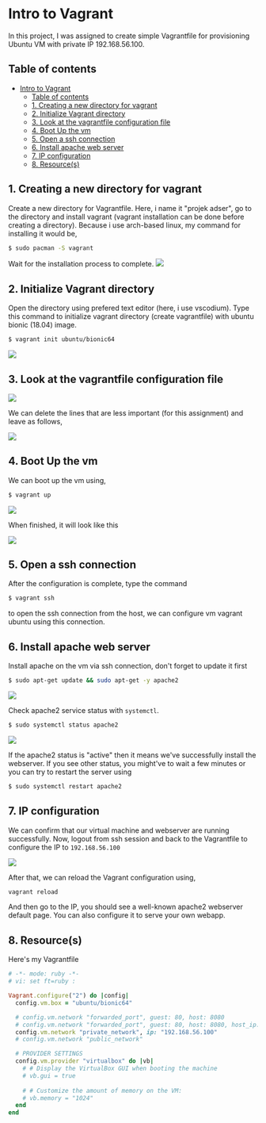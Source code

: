 # Intro to Vagrant
In this project, I was assigned to create simple Vagrantfile for provisioning Ubuntu VM with private IP 192.168.56.100.

## Table of contents
- [Intro to Vagrant](#intro-to-vagrant)
	- [Table of contents](#table-of-contents)
	- [1. Creating a new directory for vagrant](#1-creating-a-new-directory-for-vagrant)
	- [2. Initialize Vagrant directory](#2-initialize-vagrant-directory)
	- [3. Look at the vagrantfile configuration file](#3-look-at-the-vagrantfile-configuration-file)
	- [4. Boot Up the vm](#4-boot-up-the-vm)
	- [5. Open a ssh connection](#5-open-a-ssh-connection)
	- [6. Install apache web server](#6-install-apache-web-server)
	- [7. IP configuration](#7-ip-configuration)
	- [8. Resource(s)](#8-resources)

## 1. Creating a new directory for vagrant

Create a new directory for Vagrantfile. Here, i name it "projek adser", go to the directory and install vagrant (vagrant installation can be done before creating a directory). Because i use arch-based linux, my command for installing it would be,
```bash
$ sudo pacman -S vagrant
```
Wait for the installation process to complete.
![](img/intro-vgr-001.png)

## 2. Initialize Vagrant directory

Open the directory using prefered text editor (here, i use vscodium). Type this command to initialize vagrant directory (create vagrantfile) with ubuntu bionic (18.04) image.
``` bash
$ vagrant init ubuntu/bionic64
```
![](img/intro-vgr-002.png)

## 3. Look at the vagrantfile configuration file

![](img/intro-vgr-003.png)

We can delete the lines that are less important (for this assignment) and leave as follows,

![](img/intro-vgr-004.png)

## 4. Boot Up the vm

We can boot up the vm using,
```bash
$ vagrant up
```
![](img/intro-vgr-005.png)

When finished, it will look like this

![](img/intro-vgr-006.png)

## 5. Open a ssh connection

After the configuration is complete, type the command
```bash
$ vagrant ssh
```
to open the ssh connection from the host, we can configure vm vagrant ubuntu using this connection.

## 6. Install apache web server

Install apache on the vm via ssh connection, don't forget to update it first
```bash
$ sudo apt-get update && sudo apt-get -y apache2
```

![](img/intro-vgr-008.png)

Check apache2 service status with `systemctl`.

```bash
$ sudo systemctl status apache2
```


![](img/intro-vgr-009.png)

If the apache2 status is "active" then it means we've successfully install the webserver. If you see other status, you might've to wait a few minutes or you can try to restart the server using


```bash
$ sudo systemctl restart apache2
```


## 7. IP configuration

We can confirm that our virtual machine and webserver are running successfully. Now, logout from ssh session and back to the Vagrantfile to configure the IP to `192.168.56.100`

![](img/intro-vgr-010.png)

After that, we can reload the Vagrant configuration using,

```bash
vagrant reload
```


And then go to the IP, you should see a well-known apache2 webserver default page. You can also configure it to serve your own webapp.

## 8. Resource(s)

Here's my Vagrantfile

```ruby
# -*- mode: ruby -*-
# vi: set ft=ruby :

Vagrant.configure("2") do |config|
  config.vm.box = "ubuntu/bionic64"

  # config.vm.network "forwarded_port", guest: 80, host: 8080
  # config.vm.network "forwarded_port", guest: 80, host: 8080, host_ip: "127.0.0.1"
  config.vm.network "private_network", ip: "192.168.56.100"
  # config.vm.network "public_network"

  # PROVIDER SETTINGS
  config.vm.provider "virtualbox" do |vb|
    # # Display the VirtualBox GUI when booting the machine
    # vb.gui = true
  
    # # Customize the amount of memory on the VM:
    # vb.memory = "1024"
  end
end
```
